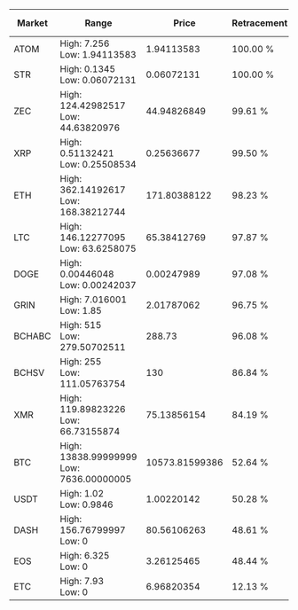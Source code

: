 | Market | Range | Price| Retracement | Doubles to 50% |
| --- | --- | --- | --- | --- |
| ATOM | High: 7.256<br />Low: 1.94113583 | 1.94113583 | 100.00 % | 2.37 |
| STR | High: 0.1345<br />Low: 0.06072131 | 0.06072131 | 100.00 % | 1.61 |
| ZEC | High: 124.42982517<br />Low: 44.63820976 | 44.94826849 | 99.61 % | 1.88 |
| XRP | High: 0.51132421<br />Low: 0.25508534 | 0.25636677 | 99.50 % | 1.49 |
| ETH | High: 362.14192617<br />Low: 168.38212744 | 171.80388122 | 98.23 % | 1.54 |
| LTC | High: 146.12277095<br />Low: 63.6258075 | 65.38412769 | 97.87 % | 1.60 |
| DOGE | High: 0.00446048<br />Low: 0.00242037 | 0.00247989 | 97.08 % | 1.39 |
| GRIN | High: 7.016001<br />Low: 1.85 | 2.01787062 | 96.75 % | 2.20 |
| BCHABC | High: 515<br />Low: 279.50702511 | 288.73 | 96.08 % | 1.38 |
| BCHSV | High: 255<br />Low: 111.05763754 | 130 | 86.84 % | 1.41 |
| XMR | High: 119.89823226<br />Low: 66.73155874 | 75.13856154 | 84.19 % | 1.24 |
| BTC | High: 13838.99999999<br />Low: 7636.00000005 | 10573.81599386 | 52.64 % | 1.02 |
| USDT | High: 1.02<br />Low: 0.9846 | 1.00220142 | 50.28 % | 1.00 |
| DASH | High: 156.76799997<br />Low: 0 | 80.56106263 | 48.61 % | 0.00 |
| EOS | High: 6.325<br />Low: 0 | 3.26125465 | 48.44 % | 0.00 |
| ETC | High: 7.93<br />Low: 0 | 6.96820354 | 12.13 % | 0.00 |
